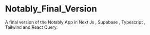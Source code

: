 # Notably_Final_Version
A final version of the Notably App in Next Js , Supabase , Typescript , Tailwind and React Query.
